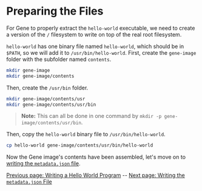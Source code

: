 # Preparing the Files

For Gene to properly extract the `hello-world` executable, we need to create a version of the `/` filesystem to write on top of the real root filesystem.

`hello-world` has one binary file named `hello-world`, which should be in `$PATH`, so we will add it to `/usr/bin/hello-world`. First, create the `gene-image` folder with the subfolder named `contents`.

```bash
mkdir gene-image
mkdir gene-image/contents
```

Then, create the `/usr/bin` folder.

```bash
mkdir gene-image/contents/usr
mkdir gene-image/contents/usr/bin
```

> **Note:**
> This can all be done in one command by `mkdir -p gene-image/contents/usr/bin`.

Then, copy the `hello-world` binary file to `/usr/bin/hello-world`.

```bash
cp hello-world gene-image/contents/usr/bin/hello-world
```

Now the Gene image's contents have been assembled, let's move on to [writing the `metadata.json` file][next_page].

[Previous page: Writing a Hello World Program][prev_page] -- [Next page: Writing the `metadata.json` File][next_page]

[prev_page]: ./01-writing-a-hello-world-program.md "Writing a Hello World Program"
[next_page]: ./03-writing-the-metadata-file "Writing the metadata.json File"